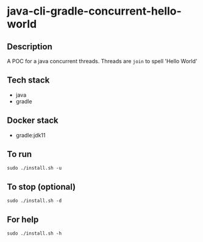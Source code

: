 # java-cli-gradle-concurrent-hello-world

## Description
A POC for a java concurrent threads.
Threads are `join` to spell 'Hello World'

## Tech stack
- java
- gradle

## Docker stack
- gradle:jdk11

## To run
`sudo ./install.sh -u`

## To stop (optional)
`sudo ./install.sh -d`

## For help
`sudo ./install.sh -h`
